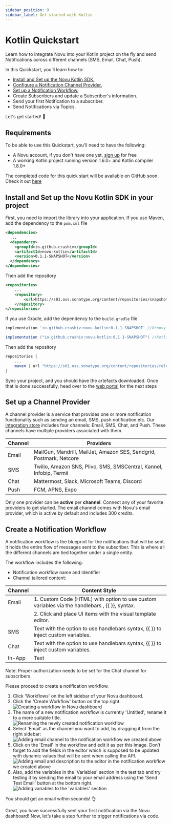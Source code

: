 ```yaml
---
sidebar_position: 9
sidebar_label: Get started with Kotlin
---
```


# Kotlin Quickstart

Learn how to integrate Novu into your Kotlin project on the fly and send Notifications across different channels (SMS, Email, Chat, Push).

In this Quickstart, you’ll learn how to:

- [Install and Set up the Novu Kotlin SDK.](#install-and-set-up-the-novu-kotlin-sdk-in-your-project)
- [Configure a Notification Channel Provider.](#set-up-a-channel-provider)
- [Set up a Notification Workflow.](#create-a-notification-workflow)
- Create Subscribers and update a Subscriber's information.
- Send your first Notification to a subscriber.
- Send Notifications via Topics.

Let's get started! :muscle:

## Requirements

To be able to use this Quickstart, you'll need to have the following:

- A Novu account, if you don't have one yet, [sign up](https://web.novu.co) for free
- A working Kotlin project running version 1.6.0+ and Kotlin compiler 1.8.0+

The completed code for this quick start will be available on GitHub soon. Check it out [here](https://github.com/novuhq)

## Install and Set up the Novu Kotlin SDK in your project

First, you need to import the library into your application.
If you use Maven, add the dependency to the `pom.xml` file
```xml
<dependencies>
  ...
  <dependency>
    <groupId>io.github.crashiv</groupId>
    <artifactId>novu-kotlin</artifactId>
    <version>0.1.1-SNAPSHOT</version>
  </dependency>
</dependencies>
```
Then add the repository
```xml
<repositories>
    ...
    <repository>
        <url>https://s01.oss.sonatype.org/content/repositories/snapshots/</url>
    </repository>
</repositories>
```

If you use Gradle, add the dependency to the `build.gradle` file
```groovy
implementation 'io.github.crashiv:novu-kotlin:0.1.1-SNAPSHOT' //Groovy

implementation ("io.github.crashiv:novu-kotlin:0.1.1-SNAPSHOT") //Kotlin
```
Then add the repository
```groovy
repositories {
    ...
    maven { url "https://s01.oss.sonatype.org/content/repositories/releases/" }
}
```
Sync your project, and you should have the artefacts downloaded. Once that is done successfully, head over to the [web portal](https://web.novu.co) for the next steps

## Set up a Channel Provider

A channel provider is a service that provides one or more notification functionality such as sending an email, SMS, push notification etc. Our [integration store](https://web.novu.co/integrations) includes four channels: Email, SMS, Chat, and Push. These channels have multiple providers associated with them.

| Channel | Providers                                                           |
| ------- | ------------------------------------------------------------------- |
| Email   | MailGun, Mandrill, MailJet, Amazon SES, Sendgrid, Postmark, Netcore |
| SMS     | Twilio, Amazon SNS, Plivo, SMS, SMSCentral, Kannel, Infobip, Termii |
| Chat    | Mattermost, Slack, Microsoft Teams, Discord                         |
| Push    | FCM, APNS, Expo                                                     |

Only one provider can be **active** per **channel**. Connect any of your favorite providers to get started. The email channel comes with Novu's email provider, which is active by default and includes 300 credits.

## Create a Notification Workflow

A notification workflow is the blueprint for the notifications that will be sent. It holds the entire flow of messages sent to the subscriber. This is where all the different channels are tied together under a single entity.

The workflow includes the following:

- Notification workflow name and Identifier
- Channel tailored content:

| Channel | Content Style                                                                                 |
| ------- | --------------------------------------------------------------------------------------------- |
| Email   | 1. Custom Code (HTML) with option to use custom variables via the handlebars , {{ }}, syntax. |
|         | 2. Click and place UI items with the visual template editor.                                  |
| SMS     | Text with the option to use handlebars syntax, {{ }} to inject custom variables.              |
| Chat    | Text with the option to use handlebars syntax, {{ }} to inject custom variables.              |
| In-App  | Text                                                                                          |

Note: Proper authorization needs to be set for the Chat channel for subscribers.

Please proceed to create a notification workflow.

1. Click 'Workflows' on the left sidebar of your Novu dashboard.
2. Click the 'Create Workflow' button on the top right.
   ![Creating a workflow in Novu dashboard](https://res.cloudinary.com/dxc6bnman/image/upload/v1688127676/guides/SCR-20230630-pqdm_z5npqe.png)
3. The name of a new notification workflow is currently 'Untitled', rename it to a more suitable title.
   ![Renaming the newly created notification workflow](https://res.cloudinary.com/dxc6bnman/image/upload/v1688127735/guides/SCR-20230630-pqpp_lvjfea.png)
4. Select 'Email' as the channel you want to add, by dragging it from the right sidebar:
   ![Adding email channel to the notification workflow we created above](https://res.cloudinary.com/dxc6bnman/image/upload/v1688128047/guides/SCR-20230630-psgt_ottznp.png)
5. Click on the 'Email' in the workflow and edit it as per this image. Don’t forget to add the fields in the editor which is supposed to be updated with dynamic values that will be sent when calling the API.
   ![Adding email and description to the editor in the notification workflow we created above](https://res.cloudinary.com/dxc6bnman/image/upload/v1688128150/guides/SCR-20230630-psxv_ef7jwh.png)
6. Also, add the variables in the 'Variables' section in the test tab and try testing it by sending the email to your email address using the 'Send Test Email' button at the bottom right.
   ![Adding variables to the 'variables' section](https://res.cloudinary.com/dxc6bnman/image/upload/v1688129220/guides/SCR-20230630-pzgl_n94giv.png)

You should get an email within seconds! :ok_hand:

Great, you have successfully sent your first notification via the Novu dashboard! Now, let’s take a step further to trigger notifications via code.
